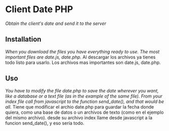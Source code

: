 # Client Date PHP
_Obtain the client's date and send it to the server_

## Installation
_When you download the files you have everything ready to use. The most important files are date.js, date.php._
Al descargar los archivos ya tienes todo listo para usarlo. Los archivos mas importantes son date.js, date.php.

## Uso
_You have to modify the file date.php to save the date wherever you want, like a database or a text file (as in the example of the same file). From your index file call from javascript to the function send_date(), and that would be all._
Tiene que modificar el archio date.php para guardar la fecha donde quiera, como una base de datos o un archivos de texto (como en el ejemplo del mismo archivo). desde su archivo index llame desde javascript a la funcion send_date(), y eso sería todo.